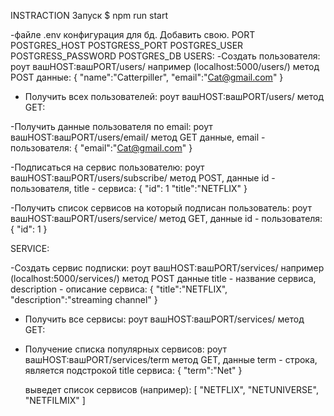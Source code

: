 INSTRACTION
Запуск
$ npm run start 

-файле .env конфигурация для бд. Добавить свою.
	PORT
	POSTGRES_HOST
	POSTGRESS_PORT
	POSTGRES_USER
	POSTGRESS_PASSWORD
	POSTGRES_DB
USERS:
-Создать пользователя:
	роут вашHOST:вашPORT/users/ 
	например (localhost:5000/users/)
	метод POST данные:
	{
    	  "name":"Catterpiller",
    	  "email":"Cat@gmail.com"
	}

- Получить всех пользователей:
	роут вашHOST:вашPORT/users/ 
	метод GET:

-Получить данные пользователя по email:
	роут вашHOST:вашPORT/users/email/ 
	метод GET данные, email - пользователя:
	{
    	  "email":"Cat@gmail.com"
	}

-Подписаться на сервис пользователю:
	роут вашHOST:вашPORT/users/subscribe/ 
	метод POST, данные id - пользователя, title - сервиса:
	{
	  "id": 1
    	  "title":"NETFLIX"
	}

-Получить список сервисов на который подписан пользователь:
	роут вашHOST:вашPORT/users/service/
	метод GET, данные id - пользователя:
	{
    	  "id": 1
	}

SERVICE: 

-Создать сервис подписки:
	роут вашHOST:вашPORT/services/ 
	например (localhost:5000/services/)
	метод POST данные title - название сервиса, description - описание сервиса:
	{
    	  "title":"NETFLIX",
    	  "description":"streaming channel"
	}

- Получить все сервисы:
	роут вашHOST:вашPORT/services/ 
	метод GET:

- Получение списка популярных сервисов: 
	роут вашHOST:вашPORT/services/term 
	метод GET, данные term - строка, является подстрокой title сервиса:
	{
    	  "term":"Net"
	}
	
	выведет список сервисов (например): 
	[
    	  "NETFLIX",
          "NETUNIVERSE",
    	  "NETFILMIX"
	]
	
